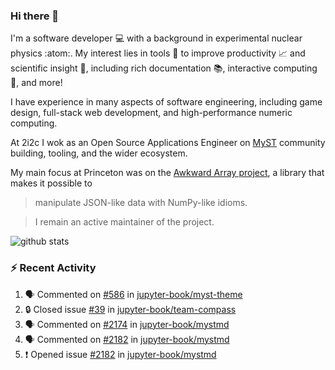 ### Hi there 👋 

I'm a software developer 💻 with a background in experimental nuclear physics :atom:. My interest lies in tools :wrench: to improve productivity :chart_with_upwards_trend: and scientific insight :telescope:, including rich documentation 📚, interactive computing 🧮, and more! 

I have experience in many aspects of software engineering, including game design, full-stack web development, and high-performance numeric computing. 

At 2i2c I wok as an Open Source Applications Engineer on [MyST](https://github.com/jupyter-book/mystmd) community building, tooling, and the wider ecosystem. 

My main focus at Princeton was on the [Awkward Array project](awkward-array.org/), a library that makes it possible to 
> manipulate JSON-like data with NumPy-like idioms.

> I remain an active maintainer of the project. 

![github stats](https://github-readme-stats.vercel.app/api?username=agoose77&show_icons=true&hide_rank=true&hide_title=true&bg_color=30,e76445,904e95&text_color=efe3ec&icon_color=efe3ec)
<!--
**agoose77/agoose77** is a ✨ _special_ ✨ repository because its `README.md` (this file) appears on your GitHub profile.

Here are some ideas to get you started:

- 🔭 I’m currently working on ...
- 🌱 I’m currently learning ...
- 👯 I’m looking to collaborate on ...
- 🤔 I’m looking for help with ...
- 💬 Ask me about ...
- 📫 How to reach me: ...
- 😄 Pronouns: ...
- ⚡ Fun fact: ...
-->

### :zap: Recent Activity

<!--START_SECTION:activity-->
1. 🗣 Commented on [#586](https://github.com/jupyter-book/myst-theme/pull/586#issuecomment-3094801095) in [jupyter-book/myst-theme](https://github.com/jupyter-book/myst-theme)
2. 🔒 Closed issue [#39](https://github.com/jupyter-book/team-compass/issues/39) in [jupyter-book/team-compass](https://github.com/jupyter-book/team-compass)
3. 🗣 Commented on [#2174](https://github.com/jupyter-book/mystmd/issues/2174#issuecomment-3094798013) in [jupyter-book/mystmd](https://github.com/jupyter-book/mystmd)
4. 🗣 Commented on [#2182](https://github.com/jupyter-book/mystmd/issues/2182#issuecomment-3094787168) in [jupyter-book/mystmd](https://github.com/jupyter-book/mystmd)
5. ❗ Opened issue [#2182](https://github.com/jupyter-book/mystmd/issues/2182) in [jupyter-book/mystmd](https://github.com/jupyter-book/mystmd)
<!--END_SECTION:activity-->
